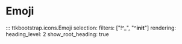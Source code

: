 # Emoji

::: ttkbootstrap.icons.Emoji
    selection:
        filters: ["!^_", "^__init__"]
    rendering:
        heading_level: 2
        show_root_heading: true

